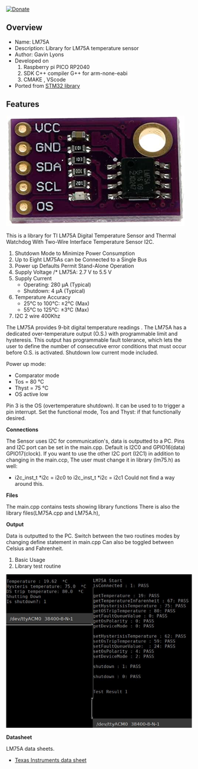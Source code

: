 [![Donate](https://img.shields.io/badge/Donate-PayPal-green.svg)](https://www.paypal.com/paypalme/whitelight976)

Overview
--------------------------------------------
* Name: LM75A
* Description: 
Library for LM75A  temperature sensor
* Author: Gavin Lyons
* Developed on
	1. Raspberry pi PICO RP2040
	2. SDK C++ compiler G++ for arm-none-eabi
	3. CMAKE , VScode
* Ported from  [STM32 library](https://github.com/gavinlyonsrepo/STM32_projects)

Features
----------------------
 ![mod](https://github.com/gavinlyonsrepo/STM32_projects/blob/master/extra/images/lm75a.jpg)
 
This is a library for TI LM75A Digital Temperature Sensor and Thermal Watchdog With Two-Wire Interface Temperature Sensor I2C.

1. Shutdown Mode to Minimize Power Consumption
2. Up to Eight LM75As can be Connected to a Single Bus
3. Power up Defaults Permit Stand-Alone Operation
4. Supply Voltage
	/* LM75A: 2.7 V to 5.5 V
5. Supply Current
	* Operating: 280 μA (Typical)
	* Shutdown: 4 μA (Typical)
6. Temperature Accuracy
	*  25°C to 100°C: ±2°C (Max)
	*  55°C to 125°C: ±3°C (Max)
7. I2C 2 wire 400Khz

The LM75A provides 9-bit digital temperature
readings . The LM75A has a dedicated over-temperature output
(O.S.) with programmable limit and hysteresis. This
output has programmable fault tolerance, which lets
the user to define the number of consecutive error
conditions that must occur before O.S. is activated.
Shutdown low current mode included. 

Power up mode:
 - Comparator mode
 - Tos = 80 °C
 - Thyst = 75 °C
 - OS active low

Pin 3 is the OS (overtemperature shutdown). It can be used to to trigger a pin interrupt.
Set the functional mode, Tos and Thyst: if that functionally desired.

**Connections**

The Sensor uses I2C for communication's, data is outputted to a PC.
Pins and I2C port can be set in the main.cpp. Default is I2C0 and GPIO16(data) GPIO17(clock).
If you want to use the other I2C port (I2C1) in addition to changing in the main.ccp,
The user must change it in library (lm75.h) as well:
* i2c_inst_t *i2c = i2c0 to i2c_inst_t *i2c = i2c1
Could not find a way around this.
 
**Files**

The main.cpp contains tests showing library functions
There is also the library files(LM75A.cpp and LM75A.h),

**Output**

Data is outputted  to the PC.
Switch between the two routines modes by changing define statement in main.cpp 
Can also be toggled between Celsius and Fahrenheit. 
 
1. Basic Usage
2. Library test routine

![mod1](https://github.com/gavinlyonsrepo/STM32_projects/blob/master/extra/images/lm75aoutput.jpg)

**Datasheet**

LM75A data sheets.
 - [Texas Instruments data sheet](http://www.ti.com/lit/ds/symlink/lm75a.pdf)
